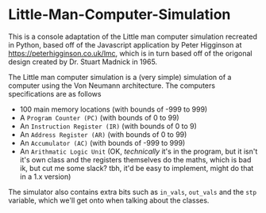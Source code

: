 # Little-Man-Computer-Simulation
This is a console adaptation of the Little man computer simulation recreated in Python, based off of the Javascript application by Peter Higginson at https://peterhigginson.co.uk/lmc, which is in turn based off of the origonal design created by Dr. Stuart Madnick in 1965.

The Little man computer simulation is a (very simple) simulation of a computer using the Von Neumann architecture. The computers specifications are as follows

- 100 main memory locations (with bounds of -999 to 999)
- A `Program Counter (PC)` (with bounds of 0 to 99)
- An `Instruction Register (IR)` (with bounds of 0 to 9)
- An `Address Register (AR)` (with bounds of 0 to 99)
- An `Accumulator (AC)` (with bounds of -999 to 999)
- An `Arithmatic Logic Unit` (OK, *technically* it's in the program, but it isn't it's own class and the registers themselves do the maths, which is bad ik, but cut me some slack? tbh, it'd be easy to implement, might do that in a 1.x version)

The simulator also contains extra bits such as `in_vals`, `out_vals` and the `stp` variable, which we'll get onto when talking about the classes.


